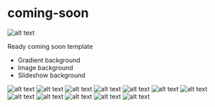 # coming-soon

![alt text](https://github.com/adnenre/coming-soon/blob/master/img/l.png)

Ready coming soon template
- Gradient background
- Image background
- Slideshow background

![alt text](https://github.com/adnenre/coming-soon/blob/master/img/img1-11.png)
![alt text](https://github.com/adnenre/coming-soon/blob/master/img/img1-22.png)
![alt text](https://github.com/adnenre/coming-soon/blob/master/img/img1-33.png)
![alt text](https://github.com/adnenre/coming-soon/blob/master/img/img1-44.png)
![alt text](https://github.com/adnenre/coming-soon/blob/master/img/img2-1.png)
![alt text](https://github.com/adnenre/coming-soon/blob/master/img/img2-2.png)
![alt text](https://github.com/adnenre/coming-soon/blob/master/img/img2-3.png)
![alt text](https://github.com/adnenre/coming-soon/blob/master/img/img2-4.png)
![alt text](https://github.com/adnenre/coming-soon/blob/master/img/img3-1.png)
![alt text](https://github.com/adnenre/coming-soon/blob/master/img/img3-2.png)
![alt text](https://github.com/adnenre/coming-soon/blob/master/img/img3-3.png)
![alt text](https://github.com/adnenre/coming-soon/blob/master/img/img3-4.png)


